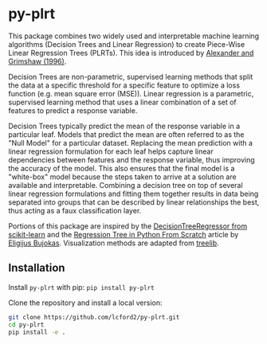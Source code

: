 # py-plrt

This package combines two widely used and interpretable machine learning algorithms (Decision Trees and Linear Regression) to create Piece-Wise Linear Regression Trees (PLRTs). This idea is introduced by [Alexander and Grimshaw (1996)](https://www.jstor.org/stable/1390778).

Decision Trees are non-parametric, supervised learning methods that split the data at a specific threshold for a specific feature to optimize a loss function (e.g. mean square error (MSE)). 
Linear regression is a parametric, supervised learning method that uses a linear combination of a set of features to predict a response variable. 

Decision Trees typically predict the mean of the response variable in a particular leaf.
Models that predict the mean are often referred to as the "Null Model" for a particular dataset. 
Replacing the mean prediction with a linear regression formulation for each leaf helps capture linear dependencies between features and the response variable, thus improving the accuracy of the model.
This also ensures that the final model is a "white-box" model because the steps taken to arrive at a solution are available and interpretable. 
Combining a decision tree on top of several linear regression formulations and fitting them together results in data being separated into groups that can be described by linear relationships the best, thus acting as a faux classification layer. 

Portions of this package are inspired by the [DecisionTreeRegressor from scikit-learn](https://scikit-learn.org/stable/modules/generated/sklearn.tree.DecisionTreeRegressor.html) and the [Regression Tree in Python From Scratch](https://towardsdatascience.com/regression-tree-in-python-from-scratch-9b7b64c815e3) article by [Eligijus Bujokas](https://eligijus-bujokas.medium.com/). 
Visualization methods are adapted from [treelib](https://treelib.readthedocs.io/en/latest/). 

## Installation

Install `py-plrt` with pip: `pip install py-plrt`

Clone the repository and install a local version:
```bash
git clone https://github.com/lcford2/py-plrt.git
cd py-plrt
pip install -e .
```
